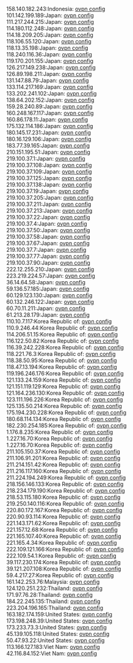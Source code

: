 158.140.182.243:Indonesia: [ovpn config](vpn/158_140_182_243.ovpn)  
101.142.199.189:Japan: [ovpn config](vpn/101_142_199_189.ovpn)  
111.217.244.215:Japan: [ovpn config](vpn/111_217_244_215.ovpn)  
114.180.112.248:Japan: [ovpn config](vpn/114_180_112_248.ovpn)  
114.18.209.205:Japan: [ovpn config](vpn/114_18_209_205.ovpn)  
118.106.55.120:Japan: [ovpn config](vpn/118_106_55_120.ovpn)  
118.13.35.198:Japan: [ovpn config](vpn/118_13_35_198.ovpn)  
118.240.116.36:Japan: [ovpn config](vpn/118_240_116_36.ovpn)  
119.170.201.155:Japan: [ovpn config](vpn/119_170_201_155.ovpn)  
126.217.149.238:Japan: [ovpn config](vpn/126_217_149_238.ovpn)  
126.89.198.211:Japan: [ovpn config](vpn/126_89_198_211.ovpn)  
131.147.88.79:Japan: [ovpn config](vpn/131_147_88_79.ovpn)  
133.114.217.169:Japan: [ovpn config](vpn/133_114_217_169.ovpn)  
133.202.241.102:Japan: [ovpn config](vpn/133_202_241_102.ovpn)  
138.64.202.152:Japan: [ovpn config](vpn/138_64_202_152.ovpn)  
159.28.240.89:Japan: [ovpn config](vpn/159_28_240_89.ovpn)  
160.248.167.117:Japan: [ovpn config](vpn/160_248_167_117.ovpn)  
160.86.178.11:Japan: [ovpn config](vpn/160_86_178_11.ovpn)  
175.132.114.186:Japan: [ovpn config](vpn/175_132_114_186.ovpn)  
180.145.17.231:Japan: [ovpn config](vpn/180_145_17_231.ovpn)  
180.16.129.106:Japan: [ovpn config](vpn/180_16_129_106.ovpn)  
183.77.39.165:Japan: [ovpn config](vpn/183_77_39_165.ovpn)  
210.151.195.51:Japan: [ovpn config](vpn/210_151_195_51.ovpn)  
219.100.37.1:Japan: [ovpn config](vpn/219_100_37_1.ovpn)  
219.100.37.108:Japan: [ovpn config](vpn/219_100_37_108.ovpn)  
219.100.37.109:Japan: [ovpn config](vpn/219_100_37_109.ovpn)  
219.100.37.125:Japan: [ovpn config](vpn/219_100_37_125.ovpn)  
219.100.37.138:Japan: [ovpn config](vpn/219_100_37_138.ovpn)  
219.100.37.19:Japan: [ovpn config](vpn/219_100_37_19.ovpn)  
219.100.37.205:Japan: [ovpn config](vpn/219_100_37_205.ovpn)  
219.100.37.211:Japan: [ovpn config](vpn/219_100_37_211.ovpn)  
219.100.37.213:Japan: [ovpn config](vpn/219_100_37_213.ovpn)  
219.100.37.22:Japan: [ovpn config](vpn/219_100_37_22.ovpn)  
219.100.37.4:Japan: [ovpn config](vpn/219_100_37_4.ovpn)  
219.100.37.50:Japan: [ovpn config](vpn/219_100_37_50.ovpn)  
219.100.37.58:Japan: [ovpn config](vpn/219_100_37_58.ovpn)  
219.100.37.67:Japan: [ovpn config](vpn/219_100_37_67.ovpn)  
219.100.37.7:Japan: [ovpn config](vpn/219_100_37_7.ovpn)  
219.100.37.77:Japan: [ovpn config](vpn/219_100_37_77.ovpn)  
219.100.37.90:Japan: [ovpn config](vpn/219_100_37_90.ovpn)  
222.12.255.210:Japan: [ovpn config](vpn/222_12_255_210.ovpn)  
223.219.224.57:Japan: [ovpn config](vpn/223_219_224_57.ovpn)  
36.14.64.58:Japan: [ovpn config](vpn/36_14_64_58.ovpn)  
59.136.57.185:Japan: [ovpn config](vpn/59_136_57_185.ovpn)  
60.129.123.130:Japan: [ovpn config](vpn/60_129_123_130.ovpn)  
60.132.246.122:Japan: [ovpn config](vpn/60_132_246_122.ovpn)  
60.70.11.211:Japan: [ovpn config](vpn/60_70_11_211.ovpn)  
61.213.28.179:Japan: [ovpn config](vpn/61_213_28_179.ovpn)  
110.10.7.117:Korea Republic of: [ovpn config](vpn/110_10_7_117.ovpn)  
110.9.246.44:Korea Republic of: [ovpn config](vpn/110_9_246_44.ovpn)  
114.206.51.15:Korea Republic of: [ovpn config](vpn/114_206_51_15.ovpn)  
116.122.50.82:Korea Republic of: [ovpn config](vpn/116_122_50_82.ovpn)  
116.39.242.228:Korea Republic of: [ovpn config](vpn/116_39_242_228.ovpn)  
118.221.76.3:Korea Republic of: [ovpn config](vpn/118_221_76_3.ovpn)  
118.38.50.95:Korea Republic of: [ovpn config](vpn/118_38_50_95.ovpn)  
118.47.13.194:Korea Republic of: [ovpn config](vpn/118_47_13_194.ovpn)  
119.196.246.176:Korea Republic of: [ovpn config](vpn/119_196_246_176.ovpn)  
121.133.24.159:Korea Republic of: [ovpn config](vpn/121_133_24_159.ovpn)  
121.151.119.129:Korea Republic of: [ovpn config](vpn/121_151_119_129.ovpn)  
121.164.236.130:Korea Republic of: [ovpn config](vpn/121_164_236_130.ovpn)  
123.111.196.226:Korea Republic of: [ovpn config](vpn/123_111_196_226.ovpn)  
125.135.50.214:Korea Republic of: [ovpn config](vpn/125_135_50_214.ovpn)  
175.194.230.228:Korea Republic of: [ovpn config](vpn/175_194_230_228.ovpn)  
180.68.114.134:Korea Republic of: [ovpn config](vpn/180_68_114_134.ovpn)  
182.230.254.185:Korea Republic of: [ovpn config](vpn/182_230_254_185.ovpn)  
1.176.8.235:Korea Republic of: [ovpn config](vpn/1_176_8_235.ovpn)  
1.227.16.70:Korea Republic of: [ovpn config](vpn/1_227_16_70.ovpn)  
1.227.16.70:Korea Republic of: [ovpn config](vpn/1_227_16_70.ovpn)  
211.105.150.37:Korea Republic of: [ovpn config](vpn/211_105_150_37.ovpn)  
211.106.91.201:Korea Republic of: [ovpn config](vpn/211_106_91_201.ovpn)  
211.214.151.42:Korea Republic of: [ovpn config](vpn/211_214_151_42.ovpn)  
211.216.117.160:Korea Republic of: [ovpn config](vpn/211_216_117_160.ovpn)  
211.224.194.249:Korea Republic of: [ovpn config](vpn/211_224_194_249.ovpn)  
218.156.146.133:Korea Republic of: [ovpn config](vpn/218_156_146_133.ovpn)  
218.234.179.190:Korea Republic of: [ovpn config](vpn/218_234_179_190.ovpn)  
218.53.115.180:Korea Republic of: [ovpn config](vpn/218_53_115_180.ovpn)  
219.250.140.116:Korea Republic of: [ovpn config](vpn/219_250_140_116.ovpn)  
220.80.172.167:Korea Republic of: [ovpn config](vpn/220_80_172_167.ovpn)  
220.90.93.114:Korea Republic of: [ovpn config](vpn/220_90_93_114.ovpn)  
221.143.171.62:Korea Republic of: [ovpn config](vpn/221_143_171_62.ovpn)  
221.157.12.68:Korea Republic of: [ovpn config](vpn/221_157_12_68.ovpn)  
221.165.107.40:Korea Republic of: [ovpn config](vpn/221_165_107_40.ovpn)  
221.165.4.34:Korea Republic of: [ovpn config](vpn/221_165_4_34.ovpn)  
222.109.121.166:Korea Republic of: [ovpn config](vpn/222_109_121_166.ovpn)  
222.109.54.1:Korea Republic of: [ovpn config](vpn/222_109_54_1.ovpn)  
39.117.230.174:Korea Republic of: [ovpn config](vpn/39_117_230_174.ovpn)  
39.121.207.108:Korea Republic of: [ovpn config](vpn/39_121_207_108.ovpn)  
59.4.217.27:Korea Republic of: [ovpn config](vpn/59_4_217_27.ovpn)  
161.142.253.76:Malaysia: [ovpn config](vpn/161_142_253_76.ovpn)  
124.120.251.232:Thailand: [ovpn config](vpn/124_120_251_232.ovpn)  
171.97.76.28:Thailand: [ovpn config](vpn/171_97_76_28.ovpn)  
184.22.245.135:Thailand: [ovpn config](vpn/184_22_245_135.ovpn)  
223.204.196.165:Thailand: [ovpn config](vpn/223_204_196_165.ovpn)  
163.182.174.159:United States: [ovpn config](vpn/163_182_174_159.ovpn)  
173.198.248.39:United States: [ovpn config](vpn/173_198_248_39.ovpn)  
173.233.73.3:United States: [ovpn config](vpn/173_233_73_3.ovpn)  
45.139.105.118:United States: [ovpn config](vpn/45_139_105_118.ovpn)  
50.47.93.22:United States: [ovpn config](vpn/50_47_93_22.ovpn)  
113.166.127.183:Viet Nam: [ovpn config](vpn/113_166_127_183.ovpn)  
42.116.84.152:Viet Nam: [ovpn config](vpn/42_116_84_152.ovpn)  
